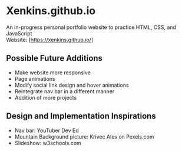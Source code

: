 # Xenkins.github.io
An in-progress personal portfolio website to practice HTML, CSS, and JavaScript <br />
Website: [https://xenkins.github.io/]
## Possible Future Additions 
- Make website more responsive
- Page animations
- Modify social link design and hover animations
- Reintegrate nav bar in a different manner
- Addition of more projects
## Design and Implementation Inspirations
- Nav bar: YouTuber Dev Ed
- Mountain Background picture: Krivec Ales on Pexels.com
- Slideshow: w3schools.com


